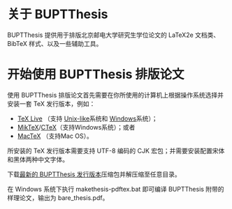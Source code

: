 # 关于 BUPTThesis #

BUPTThesis 提供用于排版北京邮电大学研究生学位论文的 LaTeX2e 文档类、BibTeX 样式、以及一些辅助工具。


# 开始使用 BUPTThesis 排版论文 #

使用 BUPTThesis 排版论文首先需要在你所使用的计算机上根据操作系统选择并安装一套 TeX 发行版本，例如：

  * [TeX Live](http://www.tug.org/texlive/) （支持 [Unix-like](http://www.tug.org/texlive/quickinstall.html)系统和 [Windows](http://www.tug.org/texlive/windows.html)系统）；
  * [MikTeX](http://www.miktex.org/)/[CTeX](http://www.ctex.org/)（支持Windows系统）；或者
  * [MacTeX](http://www.tug.org/mactex/) （支持Mac OS）。

所安装的 TeX 发行版本需要支持 UTF-8 编码的 CJK 宏包；并需要安装配置宋体和黑体两种中文字体。

下载[最新的 BUPTThesis 发行版本](http://buptthesis.googlecode.com/files/buptthesis-2.0.zip)压缩包并解压缩至任意目录。

在 Windows 系统下执行 makethesis-pdftex.bat 即可编译 BUPTThesis 附带的样理论文，输出为 bare\_thesis.pdf。